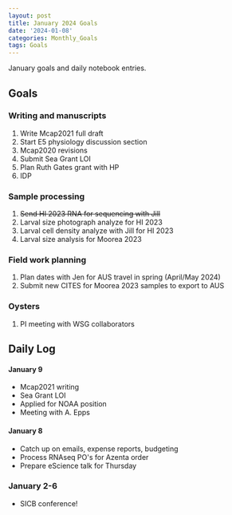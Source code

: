 ```yaml
---
layout: post
title: January 2024 Goals
date: '2024-01-08'
categories: Monthly_Goals
tags: Goals
---
```

January goals and daily notebook entries. 

## Goals  

### Writing and manuscripts 
              
1. Write Mcap2021 full draft
2. Start E5 physiology discussion section
3. Mcap2020 revisions
4. Submit Sea Grant LOI
5. Plan Ruth Gates grant with HP
6. IDP

### Sample processing

1. ~~Send HI 2023 RNA for sequencing with Jill~~
2. Larval size photograph analyze for HI 2023 
3. Larval cell density analyze with Jill for HI 2023
4. Larval size analysis for Moorea 2023

### Field work planning

1. Plan dates with Jen for AUS travel in spring (April/May 2024) 
2. Submit new CITES for Moorea 2023 samples to export to AUS 

### Oysters 

1. PI meeting with WSG collaborators

## **Daily Log**   

#### January 9 

- Mcap2021 writing
- Sea Grant LOI
- Applied for NOAA position
- Meeting with A. Epps 

#### January 8 

- Catch up on emails, expense reports, budgeting 
- Process RNAseq PO's for Azenta order 
- Prepare eScience talk for Thursday 

### January 2-6

- SICB conference!
